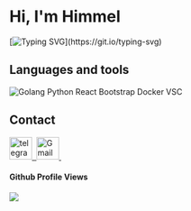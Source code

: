 # Hi, I'm Himmel
[![Typing SVG](https://readme-typing-svg.herokuapp.com?font=Fira+Code&weight=900&size=30&pause=1000&color=81a1c1&repeat=false&random=false&width=470&lines=Backend+Golang+Developer..)](https://git.io/typing-svg)
<!-- 
<div style="display: inline-flex">
    <img src="https://github-readme-stats.vercel.app/api?username=himmel520&rank_icon=github&theme=nord" alt="GitHub Stats" style="margin-right: 20px; "border":0">
</div>
<h2>LeetCode</h2>
<img src="https://leetcard.jacoblin.cool/himmel520?ext=contest&show_rank=true&theme=nord">
-->

## Languages and tools
<img src="https://skillicons.dev/icons?i=go,postgres,redis,docker,kubernetes,kafka" alt="Golang Python React Bootstrap Docker VSC">

## Contact
<a href="https://t.me/Himmel404">
     <img src="https://github.com/gauravghongde/social-icons/blob/master/SVG/White/Telegram_white.svg" title="telegram" alt="telegram" width="40" height="40"/>&nbsp;
</a>
<a href="mailto:mvmarina063@gmail.com">
    <img src="https://github.com/gauravghongde/social-icons/blob/master/SVG/White/Gmail_white.svg" title="Gmail" alt="Gmail" width="40" height="40"/>&nbsp;
</a>

#### Github Profile Views
<img src="https://komarev.com/ghpvc/?username=himmel520&color=182f45">

<!--
**himmel520/himmel520** is a ✨ _special_ ✨ repository because its `README.md` (this file) appears on your GitHub profile.

Here are some ideas to get you started:

- 🔭 I’m currently working on ...
- 🌱 I’m currently learning ...
- 👯 I’m looking to collaborate on ...
- 🤔 I’m looking for help with ...
- 💬 Ask me about ...
- 📫 How to reach me: ...
- 😄 Pronouns: ...
- ⚡ Fun fact: ...
-->
